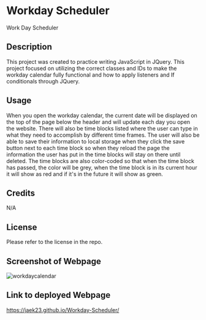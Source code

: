 # Workday Scheduler 
Work Day Scheduler

## Description
This project was created to practice writing JavaScript in JQuery. This project focused on utilizing the correct classes and IDs to make the workday calendar fully functional and how to apply listeners and If conditionals through JQuery. 

## Usage 
When you open the workday calendar, the current date will be displayed on the top of the page below the header and will update each day you open the website. There will also be time blocks listed where the user can type in what they need to accomplish by different time frames. The user will also be able to save their information to local storage when they click the save button next to each time block so when they reload the page the information the user has put in the time blocks will stay on there until deleted. The time blocks are also color-coded so that when the time block has passed, the color will be grey, when the time block is in its current hour it will show as red and if it's in the future it will show as green. 

## Credits 
N/A

## License 
Please refer to the license in the repo. 

## Screenshot of Webpage  
![workdaycalendar](https://github.com/Jaek23/module-challenge-5/assets/141678374/b89ae065-1b32-4bff-9be6-6a6dcc2e2779)

## Link to deployed Webpage 
https://jaek23.github.io/Workday-Scheduler/



 
